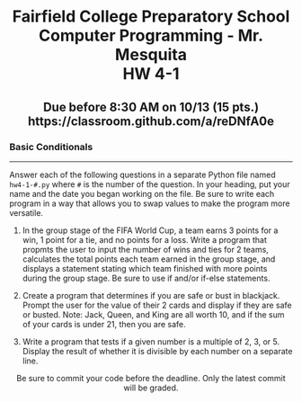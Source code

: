 <h1 align="center">
    Fairfield College Preparatory School<br>
    Computer Programming - Mr. Mesquita<br>
    HW 4-1
</h1>

<h2 align="center">
    Due before 8:30 AM on 10/13 (15 pts.)<br>
    https://classroom.github.com/a/reDNfA0e
</h2>

### Basic Conditionals
---

Answer each of the following questions in a separate Python file named `hw4-1-#.py` where `#` is the number of the question. In your heading, put your name and the date you began working on the file. Be sure to write each program in a way that allows you to swap values to make the program more versatile.


1. In the group stage of the FIFA World Cup, a team earns 3 points for a win, 1 point for a tie, and no points for a loss. Write a program that propmts the user to input the number of wins and ties for 2 teams, calculates the total points each team earned in the group stage, and displays a statement stating which team finished with more points during the group stage. Be sure to use if and/or if-else statements.

2. Create a program that determines if you are safe or bust in blackjack. Prompt the user for the value of their 2 cards and display if they are safe or busted. Note: Jack, Queen, and King are all worth 10, and if the sum of your cards is under 21, then you are safe.

3. Write a program that tests if a given number is a multiple of 2, 3, or 5. Display the result of whether it is divisible by each number on a separate line.

<p align="center">	Be sure to commit your code before the deadline. Only the latest commit will be graded.</p>
